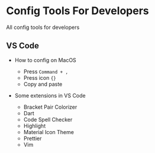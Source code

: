 # Config Tools For Developers
All config tools for developers

## VS Code
- How to config on MacOS
  + Press `Command + ,`
  + Press icon `{}`
  + Copy and paste
  
- Some extensions in VS Code
  - Bracket Pair Colorizer
  - Dart
  - Code Spell Checker
  - Highlight
  - Material Icon Theme
  - Prettier
  - Vim

